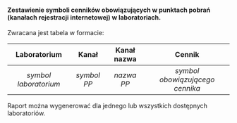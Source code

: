 #### Zestawienie symboli cenników obowiązujących w punktach pobrań (kanałach rejestracji internetowej) w laboratoriach.

Zwracana jest tabela w formacie:

|     Laboratorium      |    Kanał    | Kanał nazwa |             Cennik              |
|:---------------------:|:-----------:|:-----------:|:-------------------------------:|
| *symbol laboratorium* | *symbol PP* | *nazwa PP*  | *symbol obowiązującego cennika* |

Raport można wygenerować dla jednego lub wszystkich dostępnych laboratoriów.
